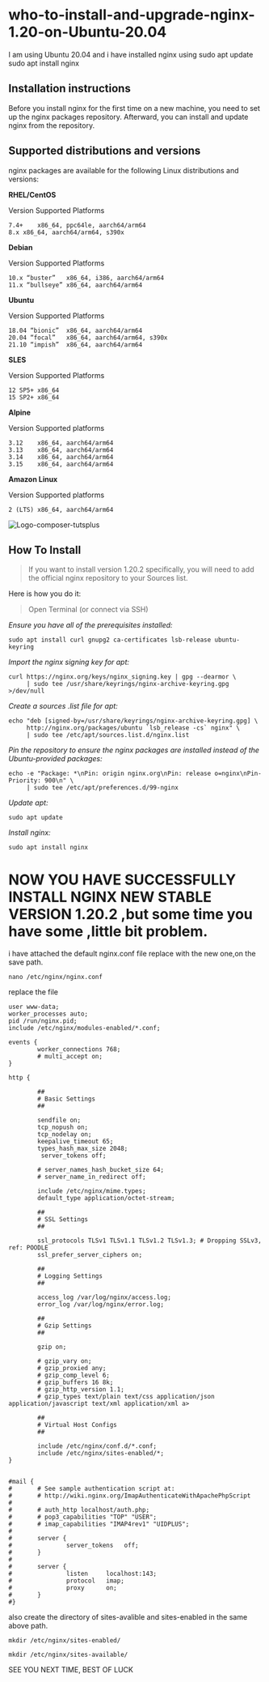 # who-to-install-and-upgrade-nginx-1.20-on-Ubuntu-20.04
I am using Ubuntu 20.04 and i have installed nginx using sudo apt update sudo apt install nginx

## Installation instructions
Before you install nginx for the first time on a new machine, you need to set up the nginx packages repository. Afterward, you can install and update nginx from the repository.

## Supported distributions and versions
nginx packages are available for the following Linux distributions and versions:

**RHEL/CentOS**

Version	Supported Platforms
```
7.4+	x86_64, ppc64le, aarch64/arm64
8.x	x86_64, aarch64/arm64, s390x
```
**Debian**

Version	Supported Platforms

```
10.x “buster”	x86_64, i386, aarch64/arm64
11.x “bullseye”	x86_64, aarch64/arm64
```
**Ubuntu**

Version	Supported Platforms
```
18.04 “bionic”	x86_64, aarch64/arm64
20.04 “focal”	x86_64, aarch64/arm64, s390x
21.10 “impish”	x86_64, aarch64/arm64
```
**SLES**

Version	Supported Platforms
```
12 SP5+	x86_64
15 SP2+	x86_64
```
**Alpine**

Version	Supported platforms
```
3.12	x86_64, aarch64/arm64
3.13	x86_64, aarch64/arm64
3.14	x86_64, aarch64/arm64
3.15	x86_64, aarch64/arm64
```
**Amazon Linux**

Version	Supported platforms
```
2 (LTS)	x86_64, aarch64/arm64
```

![Logo-composer-tutsplus](https://user-images.githubusercontent.com/71556060/180937524-44f88a03-d0c8-4a29-b3be-885fcde022e9.png)


## How To Install 

>If you want to install version 1.20.2 specifically, you will need to add the official nginx repository to your Sources list.

Here is how you do it:

>Open Terminal (or connect via SSH)

*Ensure you have all of the prerequisites installed:*
```
sudo apt install curl gnupg2 ca-certificates lsb-release ubuntu-keyring
```
*Import the nginx signing key for apt:*
```
curl https://nginx.org/keys/nginx_signing.key | gpg --dearmor \
     | sudo tee /usr/share/keyrings/nginx-archive-keyring.gpg >/dev/null

```
*Create a sources .list file for apt:*
```
echo "deb [signed-by=/usr/share/keyrings/nginx-archive-keyring.gpg] \
     http://nginx.org/packages/ubuntu `lsb_release -cs` nginx" \
     | sudo tee /etc/apt/sources.list.d/nginx.list
```
*Pin the repository to ensure the nginx packages are installed instead of the Ubuntu-provided packages:*
```
echo -e "Package: *\nPin: origin nginx.org\nPin: release o=nginx\nPin-Priority: 900\n" \
     | sudo tee /etc/apt/preferences.d/99-nginx
```
*Update apt:*
```
sudo apt update
```
*Install nginx:*
```
sudo apt install nginx
```
NOW YOU HAVE SUCCESSFULLY INSTALL NGINX NEW STABLE VERSION 1.20.2 ,but some time you have some ,little bit problem. 
=================================================================================================================

i have attached the default nginx.conf file replace with the new one,on the save path.
```
nano /etc/nginx/nginx.conf
```
replace the file
```
user www-data;
worker_processes auto;
pid /run/nginx.pid;
include /etc/nginx/modules-enabled/*.conf;

events {
        worker_connections 768;
        # multi_accept on;
}

http {

        ##
        # Basic Settings
        ##

        sendfile on;
        tcp_nopush on;
        tcp_nodelay on;
        keepalive_timeout 65;
        types_hash_max_size 2048;
         server_tokens off;

        # server_names_hash_bucket_size 64;
        # server_name_in_redirect off;

        include /etc/nginx/mime.types;
        default_type application/octet-stream;

        ##
        # SSL Settings
        ##

        ssl_protocols TLSv1 TLSv1.1 TLSv1.2 TLSv1.3; # Dropping SSLv3, ref: POODLE
        ssl_prefer_server_ciphers on;

        ##
        # Logging Settings
        ##

        access_log /var/log/nginx/access.log;
        error_log /var/log/nginx/error.log;

        ##
        # Gzip Settings
        ##

        gzip on;

        # gzip_vary on;
        # gzip_proxied any;
        # gzip_comp_level 6;
        # gzip_buffers 16 8k;
        # gzip_http_version 1.1;
        # gzip_types text/plain text/css application/json application/javascript text/xml application/xml a>

        ##
        # Virtual Host Configs
        ##

        include /etc/nginx/conf.d/*.conf;
        include /etc/nginx/sites-enabled/*;
}


#mail {
#       # See sample authentication script at:
#       # http://wiki.nginx.org/ImapAuthenticateWithApachePhpScript
# 
#       # auth_http localhost/auth.php;
#       # pop3_capabilities "TOP" "USER";
#       # imap_capabilities "IMAP4rev1" "UIDPLUS";
# 
#       server {
#               server_tokens   off;
#       }
# 
#       server {
#               listen     localhost:143;
#               protocol   imap;
#               proxy      on;
#       }
#}

```

also create the directory of sites-avalible and sites-enabled in the same above path.
```
mkdir /etc/nginx/sites-enabled/
```

```
mkdir /etc/nginx/sites-available/
```

SEE YOU NEXT TIME, BEST OF LUCK


